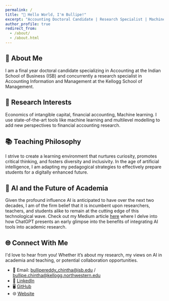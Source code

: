 ```yaml
---
permalink: /
title: "👋 Hello World, I'm Bullipe!"
excerpt: "Accounting Doctoral Candidate | Research Specialist | Machine Learning Enthusiast"
author_profile: true
redirect_from: 
  - /about/
  - /about.html
---
```


## 🚀 About Me
I am a final year doctoral candidate specializing in Accounting at the Indian School of Business (ISB) and concurrently a research specialist in Accounting Information and Management at the Kellogg School of Management. 

## 🔬 Research Interests
Economics of intangible capital, financial accounting, Machine learning. I use state-of-the-art tools like machine learning and multilevel modelling to add new perspectives to financial accounting research.

## 📚 Teaching Philosophy
I strive to create a learning environment that nurtures curiosity, promotes critical thinking, and fosters diversity and inclusivity. In the age of artificial intelligence, I am adapting my pedagogical strategies to effectively prepare students for a digitally enhanced future.

## 🤖 AI and the Future of Academia
Given the profound influence AI is anticipated to have over the next two decades, I am of the firm belief that it is incumbent upon researchers, teachers, and students alike to remain at the cutting edge of this technological wave. Check out my Medium article [here](link) where I delve into how ChatGPT presents an early glimpse into the benefits of integrating AI tools into academic research.

## 🌐 Connect With Me
I'd love to hear from you! Whether it’s about my research, my views on AI in academia and teaching, or potential collaboration opportunities.

* 📧 Email: bullipereddy_chintha@isb.edu / bullipe.chintha@kellogg.northwestern.edu
* 👔 [LinkedIn](https://www.linkedin.com/in/bullipereddy/?originalSubdomain=in)
* 🖥️ [GitHub](https://github.com/Bullipe)
* 🌐 [Website](https://www.yourwebsite.com)

